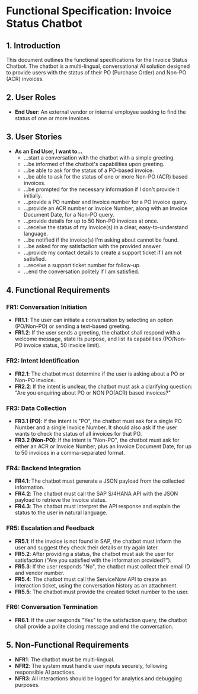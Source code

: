 # Functional Specification: Invoice Status Chatbot

## 1. Introduction

This document outlines the functional specifications for the Invoice Status Chatbot. The chatbot is a multi-lingual, conversational AI solution designed to provide users with the status of their PO (Purchase Order) and Non-PO (ACR) invoices.

## 2. User Roles

-   **End User**: An external vendor or internal employee seeking to find the status of one or more invoices.

## 3. User Stories

-   **As an End User, I want to...**
    -   ...start a conversation with the chatbot with a simple greeting.
    -   ...be informed of the chatbot's capabilities upon greeting.
    -   ...be able to ask for the status of a PO-based invoice.
    -   ...be able to ask for the status of one or more Non-PO (ACR) based invoices.
    -   ...be prompted for the necessary information if I don't provide it initially.
    -   ...provide a PO number and Invoice number for a PO invoice query.
    -   ...provide an ACR number or Invoice Number, along with an Invoice Document Date, for a Non-PO query.
    -   ...provide details for up to 50 Non-PO invoices at once.
    -   ...receive the status of my invoice(s) in a clear, easy-to-understand language.
    -   ...be notified if the invoice(s) I'm asking about cannot be found.
    -   ...be asked for my satisfaction with the provided answer.
    -   ...provide my contact details to create a support ticket if I am not satisfied.
    -   ...receive a support ticket number for follow-up.
    -   ...end the conversation politely if I am satisfied.

## 4. Functional Requirements

### FR1: Conversation Initiation
-   **FR1.1**: The user can initiate a conversation by selecting an option (PO/Non-PO) or sending a text-based greeting.
-   **FR1.2**: If the user sends a greeting, the chatbot shall respond with a welcome message, state its purpose, and list its capabilities (PO/Non-PO invoice status, 50 invoice limit).

### FR2: Intent Identification
-   **FR2.1**: The chatbot must determine if the user is asking about a PO or Non-PO invoice.
-   **FR2.2**: If the intent is unclear, the chatbot must ask a clarifying question: "Are you enquiring about PO or NON PO(ACR) based invoices?"

### FR3: Data Collection
-   **FR3.1 (PO)**: If the intent is "PO", the chatbot must ask for a single PO Number and a single Invoice Number. It should also ask if the user wants to check the status of all invoices for that PO.
-   **FR3.2 (Non-PO)**: If the intent is "Non-PO", the chatbot must ask for either an ACR or Invoice Number, plus an Invoice Document Date, for up to 50 invoices in a comma-separated format.

### FR4: Backend Integration
-   **FR4.1**: The chatbot must generate a JSON payload from the collected information.
-   **FR4.2**: The chatbot must call the SAP S/4HANA API with the JSON payload to retrieve the invoice status.
-   **FR4.3**: The chatbot must interpret the API response and explain the status to the user in natural language.

### FR5: Escalation and Feedback
-   **FR5.1**: If the invoice is not found in SAP, the chatbot must inform the user and suggest they check their details or try again later.
-   **FR5.2**: After providing a status, the chatbot must ask the user for satisfaction ("Are you satisfied with the information provided?").
-   **FR5.3**: If the user responds "No", the chatbot must collect their email ID and vendor number.
-   **FR5.4**: The chatbot must call the ServiceNow API to create an interaction ticket, using the conversation history as an attachment.
-   **FR5.5**: The chatbot must provide the created ticket number to the user.

### FR6: Conversation Termination
-   **FR6.1**: If the user responds "Yes" to the satisfaction query, the chatbot shall provide a polite closing message and end the conversation.

## 5. Non-Functional Requirements
-   **NFR1**: The chatbot must be multi-lingual.
-   **NFR2**: The system must handle user inputs securely, following responsible AI practices.
-   **NFR3**: All interactions should be logged for analytics and debugging purposes.
